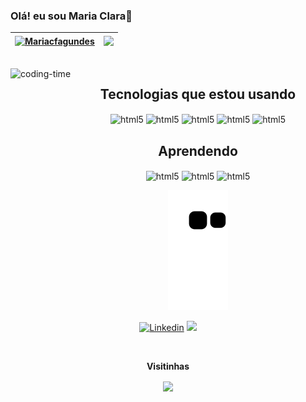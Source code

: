 ### Olá! eu sou Maria Clara👋



| <a href="https://github.com/Mariacfagundes/github-readme-stats"><img align="center" src="https://github-readme-stats.vercel.app/api?username=Mariacfagundes&show_icons=true&include_all_commits=true&theme=dark&hide_border=true" alt="Mariacfagundes" /></a> | <a href="https://github.com/Mariacfagundes/github-readme-stats"><img align="right" src="https://github-readme-stats.vercel.app/api/top-langs/?username=Mariacfagundes&layout=compact&theme=dark&hide_border=true" /></a> |
| ------------- | ------------- |



<div  align="center"> 
  <div style="display: inline_block"><br>
    <img align="left" height="250" alt="coding-time" src="code.gif">
    <h2 align="center"> Tecnologias que estou usando </h2>
    <img align="center" alt=html5  src="https://img.shields.io/badge/Java-ED8B00?style=for-the-badge&logo=openjdk&logoColor=white">
    <img align="center" alt=html5  src="https://img.shields.io/badge/HTML5-E34F26?style=for-the-badge&logo=html5&logoColor=white">
    <img align="center" alt=html5  src="https://img.shields.io/badge/CSS3-1572B6?style=for-the-badge&logo=css3&logoColor=white">
    <img align="center" alt=html5  src="https://img.shields.io/badge/JavaScript-F7DF1E?style=for-the-badge&logo=javascript&logoColor=black">
    <img align="center" alt=html5  src="https://img.shields.io/badge/Spring-6DB33F?style=for-the-badge&logo=spring&logoColor=white">
     <h2 align="center"> Aprendendo </h2>
     <img align="center" alt=html5  <img.shields.io/badge/Google%20Colab-F9AB00?logo=googlecolab&logoColor=fff>
      <img align="center" alt=html5 <img.shields.io/badge/Pandas-150458?logo=pandas&logoColor=fff)](#)
      <img align="center" alt=html5 <img.shields.io/badge/Python-3776AB?logo=python&logoColor=fff)](#)
     <img align="center" alt=html5   src="https://img.shields.io/badge/C%23-239120?style=for-the-badge&logo=c-sharp&logoColor=white">
     <img align="center" alt=html5  src="https://img.shields.io/badge/Microsoft_Azure-0089D6?style=for-the-badge&logo=microsoft-azure&logoColor=white">
   </div>
    
  
![Snake animation](https://github.com/Mariacfagundes/Mariacfagundes/blob/output/github-contribution-grid-snake.svg)



[![Linkedin](https://img.shields.io/badge/LinkedIn-0077B5?style=for-the-badge&logo=linkedin&logoColor=white)](https://www.linkedin.com/in/maria-clara-fagundes-32027680/)
 <a href = "mailto:luzfagundes@gmail.com"> <img src="https://img.shields.io/badge/-Gmail-%23333?style=for-the-badge&logo=gmail&logoColor=white" target="_blank"></a>
  
  
  
  <div align="center">
<br><p align="centre"><b>Visitinhas</b></p>  
<p align="center"><img align="center" src="https://profile-counter.glitch.me/{Mariacfagundes}/count.svg" /></p> 
<br>
</div>







